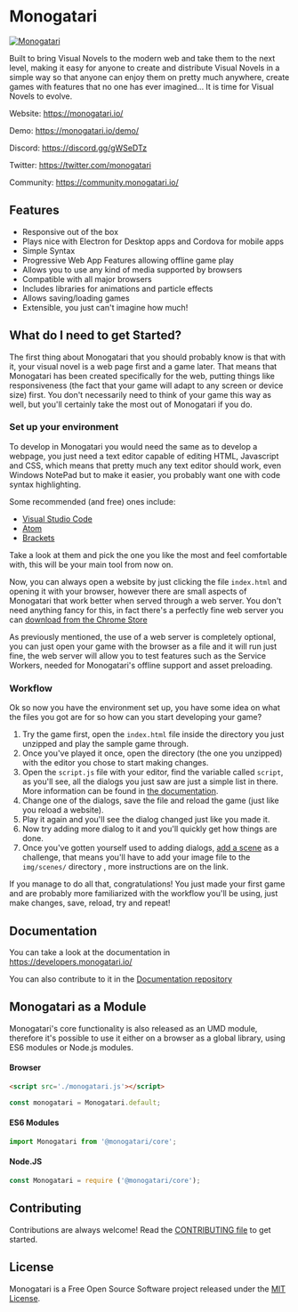 # Monogatari

[![Monogatari](https://img.shields.io/endpoint?url=https://dashboard.cypress.io/badge/detailed/b9jn8v/develop&style=flat-square&logo=cypress)](https://dashboard.cypress.io/projects/b9jn8v/runs)

Built to bring Visual Novels to the modern web and take them to the next level, making it easy for anyone to create and distribute Visual Novels in a simple way so that anyone can enjoy them on pretty much anywhere, create games with features that no one has ever imagined... It is time for Visual Novels to evolve.

Website: https://monogatari.io/

Demo: https://monogatari.io/demo/

Discord: https://discord.gg/gWSeDTz

Twitter: https://twitter.com/monogatari

Community: https://community.monogatari.io/

## Features
- Responsive out of the box
- Plays nice with Electron for Desktop apps and Cordova for mobile apps
- Simple Syntax
- Progressive Web App Features allowing offline game play
- Allows you to use any kind of media supported by browsers
- Compatible with all major browsers
- Includes libraries for animations and particle effects
- Allows saving/loading games
- Extensible, you just can't imagine how much!

## What do I need to get Started?
The first thing about Monogatari that you should probably know is that with it, your visual novel is a web page first and a game later. That means that Monogatari has been created specifically for the web, putting things like responsiveness (the fact that your game will adapt to any screen or device size) first. You don't necessarily need to think of your game this way as well, but you'll certainly take the most out of Monogatari if you do.

### Set up your environment

To develop in Monogatari you would need the same as to develop a webpage, you just need a text editor capable of editing HTML, Javascript and CSS, which means that pretty much any text editor should work, even Windows NotePad but to make it easier, you probably want one with code syntax highlighting.

Some recommended (and free) ones include:

* [Visual Studio Code](https://code.visualstudio.com)
* [Atom](https://atom.io/)
* [Brackets](http://brackets.io/)

Take a look at them and pick the one you like the most and feel comfortable with, this will be your main tool from now on.

Now, you can always open a website by just clicking the file `index.html` and opening it with your browser, however there are small aspects of Monogatari that work better when served through a web server. You don't need anything fancy for this, in fact there's a perfectly fine web server you can [download from the Chrome Store](https://chrome.google.com/webstore/detail/web-server-for-chrome/ofhbbkphhbklhfoeikjpcbhemlocgigb)

As previously mentioned, the use of a web server is completely optional, you can just open your game with the browser as a file and it will run just fine, the web server will allow you to test features such as the Service Workers, needed for Monogatari's offline support and asset preloading.

### Workflow

Ok so now you have the environment set up, you have some idea on what the files you got are for so how can you start developing your game?

1. Try the game first, open the `index.html` file inside the directory you just unzipped and play the sample game through.
2. Once you've played it once, open the directory (the one you unzipped) with the editor you chose to start making changes.
3. Open the `script.js` file with your editor, find the variable called `script`, as you'll see, all the dialogs you just saw are just a simple list in there. More information can be found in [the documentation](https://developers.monogatari.io/documentation/script/text).
4. Change one of the dialogs, save the file and reload the game (just like you reload a website).
5. Play it again and you'll see the dialog changed just like you made it.
6. Now try adding more dialog to it and you'll quickly get how things are done.
7. Once you've gotten yourself used to adding dialogs, [add a scene](https://developers.monogatari.io/documentation/script/scenes) as a challenge, that means you'll have to add your image file to the `img/scenes/` directory , more instructions are on the link.

If you manage to do all that, congratulations! You just made your first game and are probably more familiarized with the workflow you'll be using, just make changes, save, reload, try and repeat!

## Documentation
You can take a look at the documentation in https://developers.monogatari.io/

You can also contribute to it in the [Documentation repository](https://github.com/Monogatari/Documentation)

## Monogatari as a Module
Monogatari's core functionality is also released as an UMD module, therefore it's possible to use it either on a browser as a global library, using ES6 modules or Node.js modules.

#### Browser

```html
<script src='./monogatari.js'></script>
```

```javascript
const monogatari = Monogatari.default;
```

#### ES6 Modules

```javascript
import Monogatari from '@monogatari/core';
```

#### Node.JS

```javascript
const Monogatari = require ('@monogatari/core');
```

## Contributing
Contributions are always welcome! Read the [CONTRIBUTING file](https://github.com/Monogatari/Monogatari/blob/develop/CONTRIBUTING.md) to get started.

## License
Monogatari is a Free Open Source Software project released under the [MIT License](https://raw.githubusercontent.com/Monogatari/Monogatari/master/LICENSE).